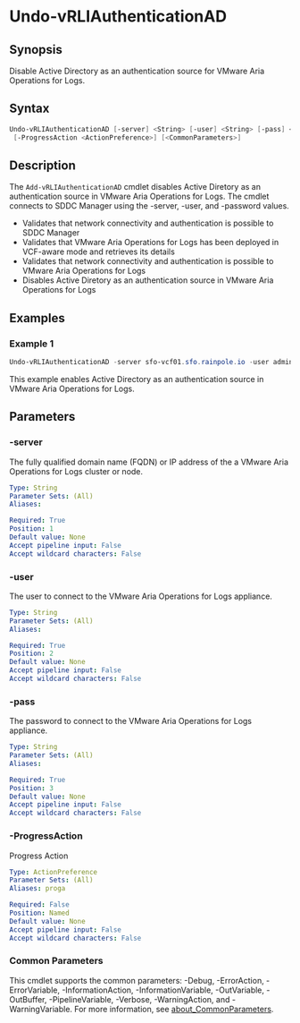 # Undo-vRLIAuthenticationAD

## Synopsis

Disable Active Directory as an authentication source for VMware Aria Operations for Logs.

## Syntax

```powershell
Undo-vRLIAuthenticationAD [-server] <String> [-user] <String> [-pass] <String>
 [-ProgressAction <ActionPreference>] [<CommonParameters>]
```

## Description

The `Add-vRLIAuthenticationAD` cmdlet disables Active Diretory as an authentication source in VMware Aria
Operations for Logs.
The cmdlet connects to SDDC Manager using the -server, -user, and -password values.

- Validates that network connectivity and authentication is possible to SDDC Manager
- Validates that VMware Aria Operations for Logs has been deployed in VCF-aware mode and retrieves its details
- Validates that network connectivity and authentication is possible to VMware Aria Operations for Logs
- Disables Active Diretory as an authentication source in VMware Aria Operations for Logs

## Examples

### Example 1

```powershell
Undo-vRLIAuthenticationAD -server sfo-vcf01.sfo.rainpole.io -user administrator@vsphere.local -pass VMw@re1! -domain sfo.rainpole.io
```

This example enables Active Directory as an authentication source in VMware Aria Operations for Logs.

## Parameters

### -server

The fully qualified domain name (FQDN) or IP address of the a VMware Aria Operations for Logs cluster or node.

```yaml
Type: String
Parameter Sets: (All)
Aliases:

Required: True
Position: 1
Default value: None
Accept pipeline input: False
Accept wildcard characters: False
```

### -user

The user to connect to the VMware Aria Operations for Logs appliance.

```yaml
Type: String
Parameter Sets: (All)
Aliases:

Required: True
Position: 2
Default value: None
Accept pipeline input: False
Accept wildcard characters: False
```

### -pass

The password to connect to the VMware Aria Operations for Logs appliance.

```yaml
Type: String
Parameter Sets: (All)
Aliases:

Required: True
Position: 3
Default value: None
Accept pipeline input: False
Accept wildcard characters: False
```

### -ProgressAction

Progress Action

```yaml
Type: ActionPreference
Parameter Sets: (All)
Aliases: proga

Required: False
Position: Named
Default value: None
Accept pipeline input: False
Accept wildcard characters: False
```

### Common Parameters

This cmdlet supports the common parameters: -Debug, -ErrorAction, -ErrorVariable, -InformationAction, -InformationVariable, -OutVariable, -OutBuffer, -PipelineVariable, -Verbose, -WarningAction, and -WarningVariable. For more information, see [about_CommonParameters](http://go.microsoft.com/fwlink/?LinkID=113216).

